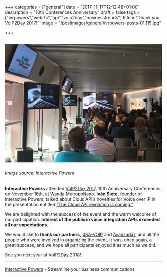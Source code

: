 +++
categories = ["general"]
date = "2017-11-17T12:12:48+01:00"
description = "10th Conferences Anniversary"
draft = false
tags = ["ivrpowers","webrtc","api","voip2day","businesstrends"]
title = "Thank you VoIP2Day 2017!"
image = "/postimages/general/ivrpowers-posts-01.115.jpg"

+++

![Ivan Sixto talking](/postimages/general/ivrpowers-posts-01.115.jpg)
---------
###### Image source: Interactive Powers

**Interactive Powers** attended [VoIP2Day 2017,]( http://www.voip2day.com/es/2017) 10th Anniversary Conferences, on November 16th, at Wanda Metropolitano. **Iván Sixto,** founder of Interactive Powers, talked about Cloud API’s novelties for Voice over IP in the presentation entitled [“The Cloud API revolution is coming.”]( http://www.voip2day.com/en/2017/conferencias/la-revolucin-cloud-api-ha-llegado-a-la-voip)

We are delighted with the success of the event and the warm welcome of our participation. **Interest of the public in voice integration APIs exceeded all our expectations.**

We would like to **thank our partners,** [USA-VOIP]( https://www.usa-voip.com/) and [Avanzada7,]( https://www.avanzada7.com/es) and all the people who were involved in organizing the event. It was, once again, a great success, and we hope all participants enjoyed it as much as we did.

See you next year at VoIP2Day 2018!


---
[Interactive Powers](http://www.ivrpowers.com/) - Streamline your business communications


